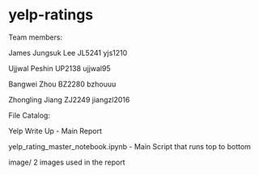 # yelp-ratings
Team members:

James Jungsuk Lee JL5241 yjs1210
 
Ujjwal Peshin UP2138 ujjwal95

Bangwei Zhou BZ2280 bzhouuu

Zhongling Jiang ZJ2249 jiangzl2016

File Catalog:

Yelp Write Up - Main Report

yelp_rating_master_notebook.ipynb - Main Script that runs top to bottom

image/ 2 images used in the report